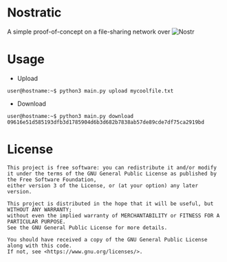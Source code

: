 # Nostratic
A simple proof-of-concept on a file-sharing network over ![Nostr](https://nostr.com/)

# Usage
- Upload
```console
user@hostname:~$ python3 main.py upload mycoolfile.txt
```

- Download
```console
user@hostname:~$ python3 main.py download 09616e51d585193dfb3d1785904d6b3d682b7838ab57de89cde7df75ca2919bd
```

# License
```
This project is free software: you can redistribute it and/or modify it under the terms of the GNU General Public License as published by the Free Software Foundation, 
either version 3 of the License, or (at your option) any later version.

This project is distributed in the hope that it will be useful, but WITHOUT ANY WARRANTY; 
without even the implied warranty of MERCHANTABILITY or FITNESS FOR A PARTICULAR PURPOSE. 
See the GNU General Public License for more details.

You should have received a copy of the GNU General Public License along with this code. 
If not, see <https://www.gnu.org/licenses/>. 
```